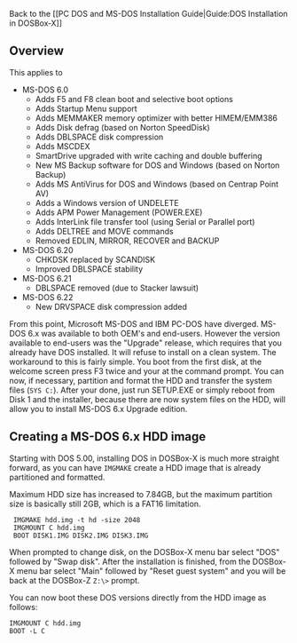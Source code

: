 Back to the [[PC DOS and MS-DOS Installation Guide|Guide:DOS Installation in DOSBox‐X]]

## Overview
This applies to
- MS-DOS 6.0
  - Adds F5 and F8 clean boot and selective boot options
  - Adds Startup Menu support
  - Adds MEMMAKER memory optimizer with better HIMEM/EMM386
  - Adds Disk defrag (based on Norton SpeedDisk)
  - Adds DBLSPACE disk compression
  - Adds MSCDEX
  - SmartDrive upgraded with write caching and double buffering
  - New MS Backup software for DOS and Windows (based on Norton Backup)
  - Adds MS AntiVirus for DOS and Windows (based on Centrap Point AV)
  - Adds a Windows version of UNDELETE
  - Adds APM Power Management (POWER.EXE)
  - Adds InterLink file transfer tool (using Serial or Parallel port)
  - Adds DELTREE and MOVE commands
  - Removed EDLIN, MIRROR, RECOVER and BACKUP
- MS-DOS 6.20
  - CHKDSK replaced by SCANDISK
  - Improved DBLSPACE stability
- MS-DOS 6.21
  - DBLSPACE removed (due to Stacker lawsuit)
- MS-DOS 6.22
  - New DRVSPACE disk compression added

From this point, Microsoft MS-DOS and IBM PC-DOS have diverged. MS-DOS 6.x was available to both OEM's and end-users. However the version available to end-users was the "Upgrade" release, which requires that you already have DOS installed. It will refuse to install on a clean system. The workaround to this is fairly simple. You boot from the first disk, at the welcome screen press F3 twice and your at the command prompt. You can now, if necessary, partition and format the HDD and transfer the system files (``SYS C:``). After your done, just run SETUP.EXE or simply reboot from Disk 1 and the installer, because there are now system files on the HDD, will allow you to install MS-DOS 6.x Upgrade edition.

## Creating a MS-DOS 6.x HDD image
Starting with DOS 5.00, installing DOS in DOSBox-X is much more straight forward, as you can have ``IMGMAKE`` create a HDD image that is already partitioned and formatted.

Maximum HDD size has increased to 7.84GB, but the maximum partition size is basically still 2GB, which is a FAT16 limitation.

```
 IMGMAKE hdd.img -t hd -size 2048
 IMGMOUNT C hdd.img
 BOOT DISK1.IMG DISK2.IMG DISK3.IMG
```

When prompted to change disk, on the DOSBox-X menu bar select "DOS" followed by "Swap disk". After the installation is finished, from the DOSBox-X menu bar select "Main" followed by "Reset guest system" and you will be back at the DOSBox-Z ``Z:\>`` prompt.

You can now boot these DOS versions directly from the HDD image as follows:
```
IMGMOUNT C hdd.img
BOOT -L C
```
